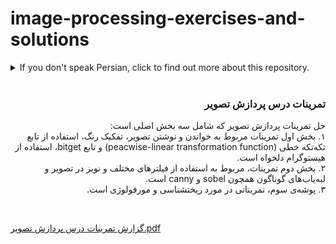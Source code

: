 # image-processing-exercises-and-solutions

<details>
  <summary> If you don't speak Persian, click to find out more about this repository.</summary>
  <p>
    
It is a Repository for solving the exercises and projects in Image Processing and Computer Vision course. It contains 3 exercise folders and each folder has loads of exercises. 
   
exercise 1: includes imread, imwrite, peacwise-linear transformation function, bitget etc.

exercise 2: filters, noises and edge detection(sobel, canny, ...) 

exercise 3: morphology
    
</p>
</details>

<br/>

<div dir = "rtl" align="center">

<h3 align="right">تمرینات درس پردازش تصویر</h3>

  <p align="right">
حل تمرینات پردازش تصویر که شامل سه بخش اصلی است:
  <br/>
    ۱. بخش اول تمرینات مربوط به خواندن و نوشتن تصویر، تفکیک رنگ، استفاده از تابع تکه‌تکه خطی (peacwise-linear transformation function) و تابع bitget، استفاده از هیستوگرام دلخواه است.
    <br/>
    ۲. بخش دوم تمرینات، مربوط به استفاده از فیلترهای مختلف و نویز در تصویر و لبه‌یاب‌های گوناگون همچون sobel و canny است.
  <br/>
    ۳. پوشه‌ی سوم، تمریناتی در مورد ریختشناسی و مورفولوژی است.
</div>
<br/>

[گزارش تمرینات درس پردازش تصویر.pdf](https://github.com/Mahtab-Shabani/image-processing-exercises-and-solutions/files/11854193/default.pdf)

